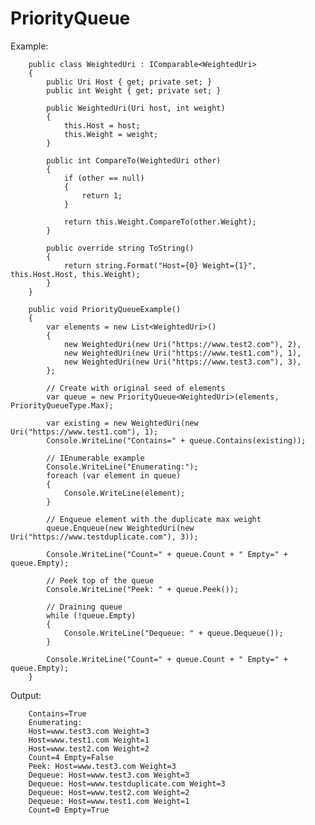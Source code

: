 # PriorityQueue

Example:  

        public class WeightedUri : IComparable<WeightedUri>
        {
            public Uri Host { get; private set; }
            public int Weight { get; private set; }

            public WeightedUri(Uri host, int weight)
            {
                this.Host = host;
                this.Weight = weight;
            }

            public int CompareTo(WeightedUri other)
            {
                if (other == null) 
                {
                    return 1;
                }

                return this.Weight.CompareTo(other.Weight);
            }

            public override string ToString()
            {
                return string.Format("Host={0} Weight={1}", this.Host.Host, this.Weight);
            }
        }

        public void PriorityQueueExample()
        {
            var elements = new List<WeightedUri>()
            {
                new WeightedUri(new Uri("https://www.test2.com"), 2),
                new WeightedUri(new Uri("https://www.test1.com"), 1),
                new WeightedUri(new Uri("https://www.test3.com"), 3),
            };

            // Create with original seed of elements
            var queue = new PriorityQueue<WeightedUri>(elements, PriorityQueueType.Max);

            var existing = new WeightedUri(new Uri("https://www.test1.com"), 1);
            Console.WriteLine("Contains=" + queue.Contains(existing));

            // IEnumerable example
            Console.WriteLine("Enumerating:");
            foreach (var element in queue)
            {
                Console.WriteLine(element);
            }

            // Enqueue element with the duplicate max weight
            queue.Enqueue(new WeightedUri(new Uri("https://www.testduplicate.com"), 3));

            Console.WriteLine("Count=" + queue.Count + " Empty=" + queue.Empty);

            // Peek top of the queue
            Console.WriteLine("Peek: " + queue.Peek());

            // Draining queue
            while (!queue.Empty)
            {
                Console.WriteLine("Dequeue: " + queue.Dequeue());
            }

            Console.WriteLine("Count=" + queue.Count + " Empty=" + queue.Empty);
        }

Output:  

        Contains=True
        Enumerating:
        Host=www.test3.com Weight=3
        Host=www.test1.com Weight=1
        Host=www.test2.com Weight=2
        Count=4 Empty=False
        Peek: Host=www.test3.com Weight=3
        Dequeue: Host=www.test3.com Weight=3
        Dequeue: Host=www.testduplicate.com Weight=3
        Dequeue: Host=www.test2.com Weight=2
        Dequeue: Host=www.test1.com Weight=1
        Count=0 Empty=True

